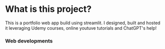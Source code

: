 # What is this project?
This is a portfolio web app build using streamlit. I designed, built and hosted it leveraging Udemy courses, online youtuve tutorials and ChatGPT's help!
### Web developments
